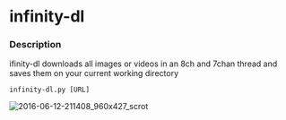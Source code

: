# infinity-dl
### Description
ifinity-dl downloads all images or videos in an 8ch and 7chan thread and saves them on your current working directory
```
infinity-dl.py [URL]
```
![2016-06-12-211408_960x427_scrot](https://cloud.githubusercontent.com/assets/7110233/15993202/eb3114a2-30e6-11e6-9fd7-a29c7762813a.png)
